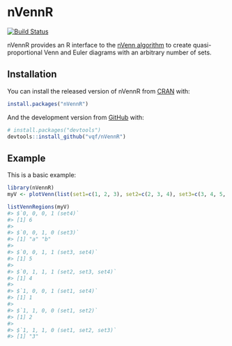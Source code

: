 
<!-- README.md is generated from README.Rmd. Please edit that file -->

# nVennR

<!-- badges: start -->

[![Build
Status](https://travis-ci.com/vqf/nVennR.svg?branch=master)](https://travis-ci.com/vqf/nVennR)
<!-- badges: end -->

nVennR provides an R interface to the [nVenn
algorithm](http://dx.doi.org/10.1093/bioinformatics/bty109) to create
quasi-proportional Venn and Euler diagrams with an arbitrary number of
sets.

## Installation

You can install the released version of nVennR from
[CRAN](https://CRAN.R-project.org) with:

``` r
install.packages("nVennR")
```

And the development version from [GitHub](https://github.com/) with:

``` r
# install.packages("devtools")
devtools::install_github("vqf/nVennR")
```

## Example

This is a basic example:

``` r
library(nVennR)
myV <- plotVenn(list(set1=c(1, 2, 3), set2=c(2, 3, 4), set3=c(3, 4, 5, 'a', 'b'), set4=c(5, 6, 1, 4)))
```

``` r
listVennRegions(myV)
#> $`0, 0, 0, 1 (set4)`
#> [1] 6
#> 
#> $`0, 0, 1, 0 (set3)`
#> [1] "a" "b"
#> 
#> $`0, 0, 1, 1 (set3, set4)`
#> [1] 5
#> 
#> $`0, 1, 1, 1 (set2, set3, set4)`
#> [1] 4
#> 
#> $`1, 0, 0, 1 (set1, set4)`
#> [1] 1
#> 
#> $`1, 1, 0, 0 (set1, set2)`
#> [1] 2
#> 
#> $`1, 1, 1, 0 (set1, set2, set3)`
#> [1] "3"
```
